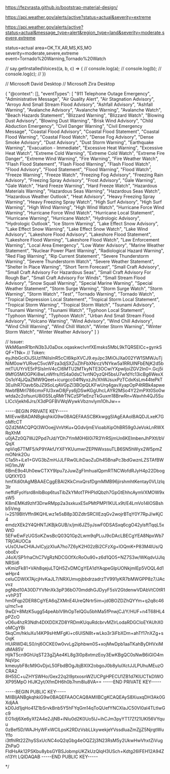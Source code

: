 https://fezvrasta.github.io/bootstrap-material-design/

https://api.weather.gov/alerts/active?status=actual&severity=extreme

https://api.weather.gov/alerts/active?status=actual&message_type=alert&region_type=land&severity=moderate,severe,extreme


status=actual
area=OK,TX,AR,MS,KS,MO
severity=moderate,severe,extreme
event=Tornado%20Warning,Tornado%20Watch



// say.getInstalledVoices((a, b, c) => {
//   console.log(a);
//   console.log(b);
//   console.log(c);
// })

// Microsoft David Desktop
// Microsoft Zira Desktop

{
  "@context": [],
  "eventTypes": [
    "911 Telephone Outage Emergency",
    "Administrative Message",
    "Air Quality Alert",
    "Air Stagnation Advisory",
    "Arroyo And Small Stream Flood Advisory",
    "Ashfall Advisory",
    "Ashfall Warning",
    "Avalanche Advisory",
    "Avalanche Warning",
    "Avalanche Watch",
    "Beach Hazards Statement",
    "Blizzard Warning",
    "Blizzard Watch",
    "Blowing Dust Advisory",
    "Blowing Dust Warning",
    "Brisk Wind Advisory",
    "Child Abduction Emergency",
    "Civil Danger Warning",
    "Civil Emergency Message",
    "Coastal Flood Advisory",
    "Coastal Flood Statement",
    "Coastal Flood Warning",
    "Coastal Flood Watch",
    "Dense Fog Advisory",
    "Dense Smoke Advisory",
    "Dust Advisory",
    "Dust Storm Warning",
    "Earthquake Warning",
    "Evacuation - Immediate",
    "Excessive Heat Warning",
    "Excessive Heat Watch",
    "Extreme Cold Warning",
    "Extreme Cold Watch",
    "Extreme Fire Danger",
    "Extreme Wind Warning",
    "Fire Warning",
    "Fire Weather Watch",
    "Flash Flood Statement",
    "Flash Flood Warning",
    "Flash Flood Watch",
    "Flood Advisory",
    "Flood Statement",
    "Flood Warning",
    "Flood Watch",
    "Freeze Warning",
    "Freeze Watch",
    "Freezing Fog Advisory",
    "Freezing Rain Advisory",
    "Freezing Spray Advisory",
    "Frost Advisory",
    "Gale Warning",
    "Gale Watch",
    "Hard Freeze Warning",
    "Hard Freeze Watch",
    "Hazardous Materials Warning",
    "Hazardous Seas Warning",
    "Hazardous Seas Watch",
    "Hazardous Weather Outlook",
    "Heat Advisory",
    "Heavy Freezing Spray Warning",
    "Heavy Freezing Spray Watch",
    "High Surf Advisory",
    "High Surf Warning",
    "High Wind Warning",
    "High Wind Watch",
    "Hurricane Force Wind Warning",
    "Hurricane Force Wind Watch",
    "Hurricane Local Statement",
    "Hurricane Warning",
    "Hurricane Watch",
    "Hydrologic Advisory",
    "Hydrologic Outlook",
    "Ice Storm Warning",
    "Lake Effect Snow Advisory",
    "Lake Effect Snow Warning",
    "Lake Effect Snow Watch",
    "Lake Wind Advisory",
    "Lakeshore Flood Advisory",
    "Lakeshore Flood Statement",
    "Lakeshore Flood Warning",
    "Lakeshore Flood Watch",
    "Law Enforcement Warning",
    "Local Area Emergency",
    "Low Water Advisory",
    "Marine Weather Statement",
    "Nuclear Power Plant Warning",
    "Radiological Hazard Warning",
    "Red Flag Warning",
    "Rip Current Statement",
    "Severe Thunderstorm Warning",
    "Severe Thunderstorm Watch",
    "Severe Weather Statement",
    "Shelter In Place Warning",
    "Short Term Forecast",
    "Small Craft Advisory",
    "Small Craft Advisory For Hazardous Seas",
    "Small Craft Advisory For Rough Bar",
    "Small Craft Advisory For Winds",
    "Small Stream Flood Advisory",
    "Snow Squall Warning",
    "Special Marine Warning",
    "Special Weather Statement",
    "Storm Surge Warning",
    "Storm Surge Watch",
    "Storm Warning",
    "Storm Watch",
    "Test",
    "Tornado Warning",
    "Tornado Watch",
    "Tropical Depression Local Statement",
    "Tropical Storm Local Statement",
    "Tropical Storm Warning",
    "Tropical Storm Watch",
    "Tsunami Advisory",
    "Tsunami Warning",
    "Tsunami Watch",
    "Typhoon Local Statement",
    "Typhoon Warning",
    "Typhoon Watch",
    "Urban And Small Stream Flood Advisory",
    "Volcano Warning",
    "Wind Advisory",
    "Wind Chill Advisory",
    "Wind Chill Warning",
    "Wind Chill Watch",
    "Winter Storm Warning",
    "Winter Storm Watch",
    "Winter Weather Advisory"
  ]
}


// Issuer: WkM6amR1bnN3b3J0aDox.oqaskwcIvnfXEmsks5MbL9kTQRSElCc+gynkSQF+TNk=
// Token: eyJhbGciOiJSUzI1NiIsInR5cCI6IkpXVCJ9.eyJpc3MiOiJXa002YW1SMWJuTjNiM0owYURveC5vcWFza3djSXZuZlhFbXNrczVNYkw5a1RRUlNFbENjK2d5bmtTUUYrVE5rPSIsImV4cCI6MTU2MTkyNTE3OCwiYXpwIjoiZGV2In0=.Gcj5i9MfG5MOGPKi8wLnWfrs/ItS4a0dsC1vrtNOyzQH5bsU7wfdYc13icBg6WexXOs1oY4jJQaZMW9Qeet+icurgcc04fNyxzJh/XhWJsuxPzTCdxKsLm44tePkT3EuIhR7Oavb5bJZ9SoLqAVGpZI3BOpQLKFwUrq4gavXyapOpP4tRBk4apweNwbfBMrI786cmxFlU3xwD8jFys6jDSwKGgUhcLAYR2MSo4Y22mPXt0So0wwtda2c2ofsunU8i0S5LqRMrTNCzSP1eEnzTkGuxm18BrwRn+Wavhh4QJ5SuLICcVjekh6Jrs/X3dPGFBVWqWywkVbznvlym1OhJw==

-----BEGIN PRIVATE KEY-----
MIIEvwIBADANBgkqhkiG9w0BAQEFAASCBKkwggSlAgEAAoIBAQDJLxeK7GoMfcCT
QZd2MACQPQl3WOoejjVnVtKu+QGdvljmEVioabXipOhBR59g0JeVokLnRWXRqXhM
u0jAZz0Q7WJ2Ppd7rJd/YDh7YmM0H6I0i7R3YrRSjmUn6KEImbenJhPXtl/bVQqX
npViq67TMF5/kP9YAkfJYXFYKUumwrZEPNWxssuTLB6SN5hWyx2W5pmZmONnk2Ou
C1a5h+iLe1+GVG3bZmHJJLFRw0LihDaoZuDh45BnaPc3bdGwznLZSTAfBWHG1mJW
6BmE9o4Uh0ewCTXY9Ipu7zJuwZgFImhualQpmRTNCWofdRJyH4p22DbogUQfXYD3
hmfXdi0tAgMBAAECggEBAI2KkCmxQrsfDgmMMB96jirshmhtKentay0VLIzlq3lr
neffdFyoYsrd8nlbBop6tusTibZkYMotTPHPIdQbzh7GpGtEhhcAymVXMOW9xsW5
K8mEMKd9zhf3DrwRMpp2a3sxkuxE5xPMtPMPI1KULx9t/E4LmVo14IOSBshb5Vmg
i+2S19BItVffn9KQHLwz1e5sB8p3DZdtrSRCIIEzqGv2wojrBTqY0Y7RpJ/wKjC4
emdzXEk2Y4QHNTJKBjkGUB/x/jmi6JZ5yJswF0DSASxq6cgO42ylsftTqqL5xWtD
5EFwEwFzUGSoKZwsBcQ03Q1Gp2Lwm9qPLuJ9cDAcLBECgYEA8NpxWb7TRjOAUOCa
vUsOUwCHlAJvICyjzXIuA7ho7Z6yK2H02zBi2CFzXg+lOQmK+P83M4IUs/QoboEv
J4oX/SP1rhaChC7VgRzNDCGOfXcRoOu90+z6d1QO5+NZ7S3w/WKqdvUJlqNRSii6
vKmizFk81+VAh8qejuLTQH5ZvDMCgYEA1dYAqpeGlpUONkjmIEp5VOQL4d1wHpr4
celuCDWIX7AjcjHvKaJL7/NRXUmvpjbbdrzadrzTV991yKR7bMWGPP8z7/JAcvvz
pgNbd10A30D7YVNnXk3pP36bO70mddhGJDyyF5sV2GtdenwVDAbVtC0tR1+vhP3T
hm0Fqp2DER8CgYEA6qZXMnE4UreQNrtr5im+jd0BOZDZhQYYm+q2q8c46u/mc1+e
9wD/+8MzK5ugg54peAblV9hOpTelQGu5bhMa5fPnwjCJ/Y/HUF+n4T68HL4pPZcO
vO6u4hzR3Ndh4DIXDDXZD8YRDmKUquRdcbrvMZlrLodaRDGCIoEYAUhX0oMCgYBi
5kqCm/hkluXu14KP9sHtMFgKi+c6UISN8t+wLko3r3iFbXDm+ahTf17nXZg+sOqK
HUiRWD4LS0/nj6OCKE0w0vvLg2iphbwn0S+xojMwDpb1aaTKahByDHVxiMdMA85V
HjlkT5cn9GhUqST23gZjAe4KL8g3I0p8xtmzEoy3EwKBgQC0sNwB6iGlO4mNqVpc
kmeuybF8cM9GvDjxL50FbdBOgJbjBXIX2obgoJ0b8yIulXctJJLPUhuMEuzOCRA2
8H5SC+uZHYSWHo/Gex22q2l9ptxosnWZUCPgHPECU1ZB1d7KlUCTkDlWOXP95MpO
HlJK2yt/XfmDH6h0b7nm8lu8VA==
-----END PRIVATE KEY-----

-----BEGIN PUBLIC KEY-----
MIIBIjANBgkqhkiG9w0BAQEFAAOCAQ8AMIIBCgKCAQEAyS8XiuxqDH3Ak0GXdjAA
kD0Jd1jqHo41Z1bSrvkBnb5Y5hFYqGm14qToQUefYNCXlaJC50Vl0al4TLtIwGc9
EO1idj6Xe6yXf2A4e2JjNB+iNIu0d2K0Uo5lJ+ihCJm3pyYT17Zf21UKl56VYquu
0zBef5D/WAJHyWFxWClLpsK2RDzVsbLLkywekjeYVssdluaZmZjjZ5NjrgtWuYfo
i3tfhlRt22ZhySSxUcNC4oQ2qGbg4eOQZ2j3N23RsM5y2UkwHwVhxtZiVugZhPaO
FIdHsAk12PSKbu8ybsGYBSJobmpUKZkUzQlqH3USch+Kdtg26IFEH12A94Zn13Yt
LQIDAQAB
-----END PUBLIC KEY-----



 */